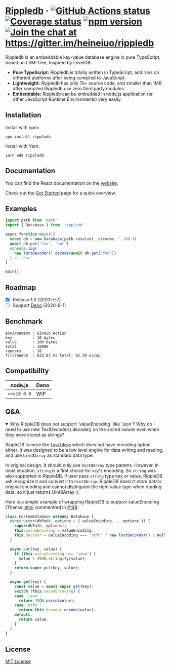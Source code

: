 # [Rippledb](https://rippledb.github.io/) &middot;  <a href="https://github.com/heineiuo/rippledb/actions"><img style="max-width:100%" alt="GitHub Actions status" src="https://github.com/heineiuo/rippledb/workflows/Node%20CI/badge.svg"></a>  <a href="https://coveralls.io/github/heineiuo/rippledb"><img style="max-width:100%" alt="Coverage status" src="https://coveralls.io/repos/github/heineiuo/rippledb/badge.svg"></a>  <a href="https://www.npmjs.com/package/rippledb"><img style="max-width:100%" alt="npm version" src="https://img.shields.io/npm/v/rippledb.svg?style=flat"></a>  <a href="https://gitter.im/heineiuo/rippledb?utm_source=badge&utm_medium=badge&utm_campaign=pr-badge&utm_content=badge"><img style="max-width:100%" alt="Join the chat at https://gitter.im/heineiuo/rippledb" src="https://badges.gitter.im/heineiuo/rippledb.svg"></a>


Rippledb is an embeddable key-value database engine in pure TypeScript, based on LSM-Tree, Inspired by LevelDB.

* **Pure TypeScript:** Rippledb is totally written in TypeScript, and runs on different 
platforms after being compiled to JavaScript.
* **Lightweight:** Rippledb has only 7k+ source code, and smaller than 1MB after compiled.Rippledb use zero third party modules.
* **Embeddable:** Rippledb can be embedded in node.js application (or other JavaScript Runtime Environments) very easily.


## Installation

Install with npm:

```
npm install rippledb
```

Install with Yarn:

```
yarn add rippledb
```


## Documentation

You can find the React documentation on the [website](https://rippledb.github.io).

Check out the [Get Started](https://rippledb.github.io/docs/) page for a quick overview.


## Examples

```ts
import path from 'path'
import { Database } from 'rippledb'

async function main(){
  const db = new Database(path.resolve(__dirname, './db'))
  await db.put('foo', 'bar')
  console.log(
    new TextDecoder().decode(await db.get('foo'))
  ) // 'bar'
}

main()
```


## Roadmap

- [x] Release 1.0 (2020-7-7)
- [ ] Support [Deno](https://deno.land) (2020-9-1)

## Benchmark

```log
environment : GitHub Action
key         : 16 bytes
value       : 100 bytes
total       : 10000
runners     : 10 
fillrandom  : 823.87 ms total; 82.39 us/op
```

## Compatibility

|node.js|Deno|
|-|-|
|`>=v10.0.0`|WIP|

## Q&A

<details open>
<summary>
Why RippleDB does not support `valueEncoding` like `json`? Why do I need to use new TextDecoder().decode() on the stored values even when they were stored as strings?
</summary>



RippleDB is more like [`leveldown`](https://github.com/Level/leveldown/) which does not have encoding option either. It was designed to be a low level engine for data writing and reading, and use `Uint8Array` as standard data type.

In original design, It should only use `Uint8Array` type params. However, in most situation, `string` is a first choice for `key`'s encoding. So `string` was also supported in RippleDB. If user pass `string` type key or value, RippleDB will recognize it and convert it to `Uint8Array`. RippleDB doesn't store data's original encoding and cannot distinguish the right value type when reading data. so it just returns Uint8Array :(.

Here is a simple example of wrapping RippleDB to support valueEncoding (Thanks [lehni](https://github.com/lehni) commentted in [#148](https://github.com/heineiuo/rippledb/issues/148):

```js
class CustomDatabase extends Database {
  constructor(dbPath, options = { valueEncoding, ...options }) {
    super(dbPath, options);
    this.valueEncoding = valueEncoding;
    this.decoder = valueEncoding === 'utf8' ? new TextDecorder() : null;
  }

  async put(key, value) {
    if (this.valueEncoding === 'json') {
      value = JSON.stringify(value);
    }
    return super.put(key, value);
  }

  async get(key) {
    const value = await super.get(key);
    switch (this.valueEncoding) {
    case 'json':
      return JSON.parse(value);
    case 'utf8':
      return this.decoder.decode(value);
    default:
      return value;
    }
  }
}
```

</details>



## License

[MIT License](./LICENSE)
